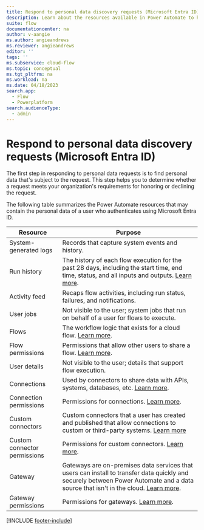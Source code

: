 ```yaml
---
title: Respond to personal data discovery requests (Microsoft Entra ID)
description: Learn about the resources available in Power Automate to help you meet your obligations to discover customers' personal data under various privacy laws and regulations for users who authenticate using Microsoft Entra ID.
suite: flow
documentationcenter: na
author: v-aangie
ms.author: angieandrews
ms.reviewer: angieandrews
editor: ''
tags: ''
ms.subservice: cloud-flow
ms.topic: conceptual
ms.tgt_pltfrm: na
ms.workload: na
ms.date: 04/18/2023
search.app: 
  - Flow
  - Powerplatform
search.audienceType: 
  - admin
---
```


# Respond to personal data discovery requests (Microsoft Entra ID)

The first step in responding to personal data requests is to find personal data that's subject to the request. This step helps you to determine whether a request meets your organization's requirements for honoring or declining the request.

The following table summarizes the Power Automate resources that may contain the personal data of a user who authenticates using Microsoft Entra ID.

| **Resource** | **Purpose** |
| ----- | ----- |
| System-generated logs | Records that capture system events and history. |
| Run history | The history of each flow execution for the past 28 days, including the start time, end time, status, and all inputs and outputs. [Learn more](https://flow.microsoft.com/blog/download-history-recurrence/). |
| Activity feed | Recaps flow activities, including run status, failures, and notifications. |
| User jobs | Not visible to the user; system jobs that run on behalf of a user for flows to execute. |
| Flows | The workflow logic that exists for a cloud flow. [Learn more](./get-started-logic-flow.md). |
| Flow permissions | Permissions that allow other users to share a flow. [Learn more](./frequently-asked-questions.yml#can-i-share-the-flows-i-create-). |
| User details | Not visible to the user; details that support flow execution. |
| Connections | Used by connectors to share data with APIs, systems, databases, etc. [Learn more](./add-manage-connections.md). |
| Connection permissions | Permissions for connections. [Learn more](./add-manage-connections.md). |
| Custom connectors | Custom connectors that a user has created and published that allow connections to custom or third-party systems. [Learn more](/connectors/custom-connectors/) |
| Custom connector permissions | Permissions for custom connectors. [Learn more](/connectors/custom-connectors/share). |
| Gateway | Gateways are on-premises data services that users can install to transfer data quickly and securely between Power Automate and a data source that isn't in the cloud. [Learn more](./gateway-manage.md). |
| Gateway permissions | Permissions for gateways. [Learn more](/powerapps/maker/canvas-apps/share-app-resources). |

[!INCLUDE [footer-include](includes/footer-banner.md)]